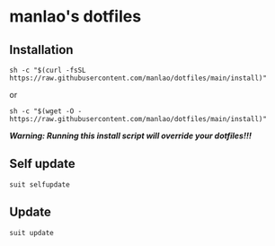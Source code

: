 # manlao's dotfiles

## Installation

```shell
sh -c "$(curl -fsSL https://raw.githubusercontent.com/manlao/dotfiles/main/install)"
```

or

```shell
sh -c "$(wget -O - https://raw.githubusercontent.com/manlao/dotfiles/main/install)"
```

***Warning: Running this install script will override your dotfiles!!!***

## Self update

```shell
suit selfupdate
```

## Update

```shell
suit update
```
